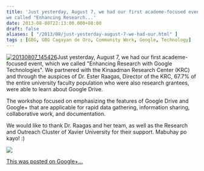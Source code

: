 ```yaml
---
title: 'Just yesterday, August 7, we had our first academe-focused event, which
we called "Enhancing Research...'
date: 2013-08-08T22:13:00.000+08:00
draft: false
aliases: [ "/2013/08/just-yesterday-august-7-we-had-our.html" ]
tags : [GBG, GBG Cagayan de Oro, Community Work, Google, Technology]
---
```


[![20130807_145426](http://jon.doblados.net/wp-content/uploads/2013/08/20130807_145426-150x150.jpg)](http://jon.doblados.net/wp-content/uploads/2013/08/20130807_145426.jpg)Just yesterday, August 7, we had our first academe-focused event, which we called "Enhancing Research with Google Technologies". We partnered with the Kinaadman Research Center (KRC) and through the auspices of Dr. Ester Raagas, Director of the KRC, 67.7% of the entire university faculty population who were also research grantees, were able to learn about Google Drive.  
  
  
  
The workshop focused on emphasizing the features of Google Drive and Google+ that are applicable for rapid data gathering, information sharing, collaborative work, and documentation.  
  
We would like to thank Dr. Raagas and her team, as well as the Research and Outreach Cluster of Xavier University for their support. Mabuhay po kayo! :)  

  

  

![](https://lh4.googleusercontent.com/-Hy3E8KLqePg/UgOnZeWVW8I/AAAAAAAADpg/kGH4XHFfVQ0/w506-h750/gbg_xu%281%29.jpg)

  

  

  

[This was posted on Google+…](https://plus.google.com/114642277785568765419/posts/Ax3XJQ3oz7M)